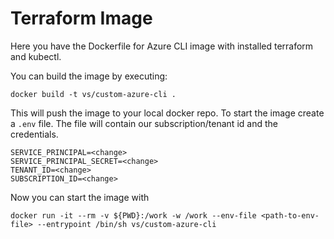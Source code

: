 # Terraform Image
Here you have the Dockerfile for Azure CLI image with installed terraform and kubectl. 

You can build the image by executing:
```shell
docker build -t vs/custom-azure-cli .
```
This will push the image to your local docker repo. To start the image create a `.env` file. The file will contain our subscription/tenant id and the credentials. 
```text
SERVICE_PRINCIPAL=<change>
SERVICE_PRINCIPAL_SECRET=<change>
TENANT_ID=<change>
SUBSCRIPTION_ID=<change>
```
Now you can start the image with
```shell
docker run -it --rm -v ${PWD}:/work -w /work --env-file <path-to-env-file> --entrypoint /bin/sh vs/custom-azure-cli
```
